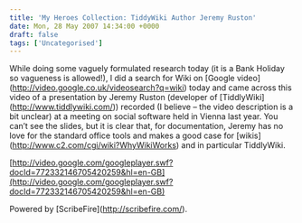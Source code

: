 ```yaml
---
title: 'My Heroes Collection: TiddyWiki Author Jeremy Ruston'
date: Mon, 28 May 2007 14:34:00 +0000
draft: false
tags: ['Uncategorised']
---
```


While doing some vaguely formulated research today (it is a Bank Holiday so vagueness is allowed!), I did a search for Wiki on \[Google video\](http://video.google.co.uk/videosearch?q=wiki) today and came across this video of a presentation by Jeremy Ruston (developer of \[TiddlyWiki\](http://www.tiddlywiki.com/)) recorded (I believe – the video description is a bit unclear) at a meeting on social software held in Vienna last year. You can’t see the slides, but it is clear that, for documentation, Jeremy has no love for the standard office tools and makes a good case for \[wikis\](http://www.c2.com/cgi/wiki?WhyWikiWorks) and in particular TiddlyWiki.

[http://video.google.com/googleplayer.swf?docId=772332146705420259&hl=en-GB](http://video.google.com/googleplayer.swf?docId=772332146705420259&hl=en-GB)

Powered by \[ScribeFire\](http://scribefire.com/).